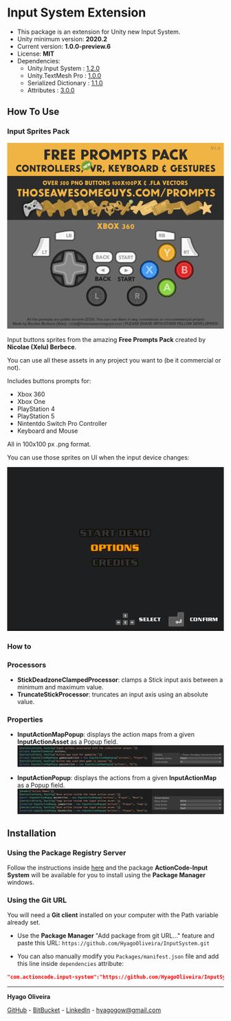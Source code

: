 # Input System Extension

* This package is an extension for Unity new Input System.
* Unity minimum version: **2020.2**
* Current version: **1.0.0-preview.6**
* License: **MIT**
* Dependencies:
	- Unity.Input System : [1.2.0](https://docs.unity3d.com/Packages/com.unity.inputsystem@1.2/changelog/CHANGELOG.html)
	- Unity.TextMesh Pro : [1.0.0](https://docs.unity3d.com/Packages/com.unity.textmeshpro@1.0/changelog/CHANGELOG.html)
	- Serialized Dictionary : [1.1.0](https://github.com/HyagoOliveira/SerializedDictionary/tree/1.1.0)
	- Attributes : [3.0.0](https://github.com/HyagoOliveira/attributes/tree/3.0.0)

## How To Use

### Input Sprites Pack
![Free Prompts Pack Preview][prompts-pack-preview]

Input buttons sprites from the amazing **Free Prompts Pack** created by **Nicolae (Xelu) Berbece**.

You can use all these assets in any project you want to (be it commercial or not).

Includes buttons prompts for:

* Xbox 360
* Xbox One
* PlayStation 4
* PlayStation 5
* Nintentdo Switch Pro Controller
* Keyboard and Mouse

All in 100x100 px .png format.

You can use those sprites on UI when the input device changes:

![Input Device Change Showcase][prompts-showcase]

### How to

### Processors
* **StickDeadzoneClampedProcessor**: clamps a Stick input axis between a minimum and maximum value.
* **TruncateStickProcessor**: truncates an input axis using an absolute value.

### Properties

* **InputActionMapPopup**: displays the action maps from a given **InputActionAsset** as a Popup field.
![Action Map Popup Showcase][input-action-map-popup]
    
* **InputActionPopup**: displays the actions from a given **InputActionMap** as a Popup field.
![Action Popup Showcase][input-action-popup]

## Installation

### Using the Package Registry Server

Follow the instructions inside [here](https://cutt.ly/ukvj1c8) and the package **ActionCode-Input System** 
will be available for you to install using the **Package Manager** windows.

### Using the Git URL

You will need a **Git client** installed on your computer with the Path variable already set. 

- Use the **Package Manager** "Add package from git URL..." feature and paste this URL: `https://github.com/HyagoOliveira/InputSystem.git`

- You can also manually modify you `Packages/manifest.json` file and add this line inside `dependencies` attribute: 

```json
"com.actioncode.input-system":"https://github.com/HyagoOliveira/InputSystem.git"
```

---

**Hyago Oliveira**

[GitHub](https://github.com/HyagoOliveira) -
[BitBucket](https://bitbucket.org/HyagoGow/) -
[LinkedIn](https://www.linkedin.com/in/hyago-oliveira/) -
<hyagogow@gmail.com>

[prompts-pack-preview]: /Documentation~/prompts-pack-preview.gif "Free Prompts Pack Preview"
[prompts-showcase]: /Documentation~/prompts-showcase.gif "Free Prompts Pack Showcase"
[input-action-popup]: /Documentation~/showcase-input-action-popup.jpg "Action Popup"
[input-action-map-popup]: /Documentation~/showcase-input-action-map-popup.jpg "Action Map Popup"
